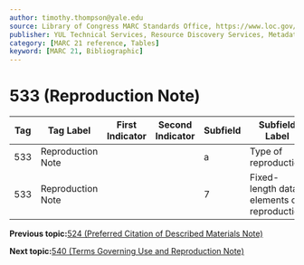```yaml
---
author: timothy.thompson@yale.edu
source: Library of Congress MARC Standards Office, https://www.loc.gov/marc/bibliographic/bd533.html
publisher: YUL Technical Services, Resource Discovery Services, Metadata Services Unit
category: [MARC 21 reference, Tables]
keyword: [MARC 21, Bibliographic]
---
```


# 533 \(Reproduction Note\)

|Tag|Tag Label|First Indicator|Second Indicator|Subfield|Subfield Label|Repeatable|
|---|---------|---------------|----------------|--------|--------------|----------|
|533|Reproduction Note| | |a|Type of reproduction|F|
|533|Reproduction Note| | |7|Fixed-length data elements of reproduction|F|

**Previous topic:**[524 \(Preferred Citation of Described Materials Note\)](../tables/524_bib_table.md)

**Next topic:**[540 \(Terms Governing Use and Reproduction Note\)](../tables/540_bib_table.md)

